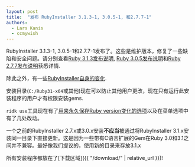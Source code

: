 ```yaml
---
layout: post
title:  "发布 RubyInstaller 3.1.3-1, 3.0.5-1, 和2.7.7-1"
authors:
  - Lars Kanis
  - ccmywish
---
```

RubyInstaller 3.1.3-1, 3.0.5-1和2.7.7-1发布了。这些是维护版本，修复了一些缺陷和安全问题。请分别查看[Ruby 3.1.3发布说明](https://www.ruby-lang.org/en/news/2022/11/24/ruby-3-1-3-released/), [Ruby 3.0.5发布说明](https://www.ruby-lang.org/en/news/2022/11/24/ruby-3-0-5-released/)和[Ruby 2.7.7发布说明](https://www.ruby-lang.org/en/news/2022/11/24/ruby-2-7-7-released/)获悉详情.

除此之外，有一些[RubyInstaller自身的变化](https://github.com/oneclick/rubyinstaller2/blob/a09714dc05786947d77970f387194aafc1f9e2b3/CHANGELOG-3.1.md#rubyinstaller-313-1---2022-11-27).

安装目录(`C:/Ruby31-x64`或其他)现在可以防止其他用户更改，现在只有运行此安装程序的用户才有权限安装gems.

`ridk use`工具现在有了[用来永久保存Ruby version变化的选项](https://github.com/oneclick/rubyinstaller2/wiki/The-ridk-tool#ridk-use)以及在菜单选项中有了几处改动。

一个之前的RubyInstaller 2.7.x或3.0.x安装<b>不应当</b>被通过将RubyInstaller 3.1.x安装同一目录下直接更新。这是因为一些带有C语言扩展的Gem在Ruby 3.0和3.1之间并不兼容。最好像我们提议的，使用新的目录来存放3.1.x

所有安装程序都放在了[下载区域]({{ "/download/" | relative_url }})!
